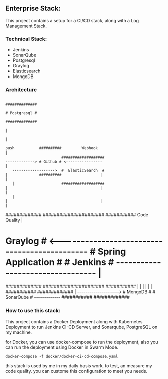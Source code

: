 ## Enterprise Stack:
This project contains a setup for a CI/CD stack, along with a Log Management Stack.

### Technical Stack:
* Jenkins
* SonarQube
* Postgresql
* Graylog
* Elasticsearch
* MongoDB


### Architecture

                                                                                                                                                                             ##############
                                                                                                                                                                             # Postgresql #
                                                                                                                                                                             ##############
                                                                                                                                                                                   |
                                                                                                                                                                                   |
                                                                          push           ##########         Webhook                                                                |
                             ###################                          -------------> # Github # <----------------                                                              |
       ------------------->  #  ElasticSearch  #                          |              ##########                 |                                                              |
       |                     ###################                          |                                         |                                                              |
       |                                                                  |                                         |                                                              |
 #############                                                 ######################                            ###########              Code Quality                             |
 #  Graylog  #  <--------------------------------------------- # Spring Application #                            # Jenkins # ---------------------------------                     |
 #############                                                 ######################                            ###########                                 |                     |
       |                                                                                                                                                     |                     |
       |                    ###########                                                                                                                  #############             |
       -------------------> # MongoDB #                                                                                                                  # SonarQube # -------------
                            ###########                                                                                                                  #############

### How to use this stack:
This project contains a Docker Deployment along with Kubernetes Deployment to run Jenkins CI-CD Server,
and Sonarqube, PostgreSQL on my machine.

for Docker, you can use docker-compose to run the deployment, also you can run the deployment using Docker in Swarm Mode.
```
docker-compose -f docker/docker-ci-cd-compose.yaml
```

this stack is used by me in my daily basis work, to test, an measure my code quality. you can custome this configuration to meet you needs.

